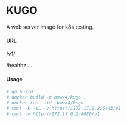 # KUGO
A web server image for k8s testing.

#### URL
/v1/

/healthz
...

#### Usage
```bash
# go build 
# docker build -t bmwx4/kugo .
# docker run -itd  bmwx4/kugo
# curl -k -sL -v https://172.17.0.2:6443/v1
# curl -v http://172.17.0.2:8080/v1
```
